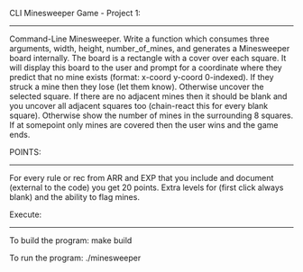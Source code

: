 CLI Minesweeper Game - Project 1: 
_________________________
Command-Line Minesweeper. Write a function which consumes three arguments, width, height, number_of_mines, and generates a Minesweeper board internally. The board is a rectangle with a cover over each square. It will display this board to the user and prompt for a coordinate where they predict that no mine exists (format: x-coord y-coord 0-indexed). If they struck a mine then they lose (let them know). Otherwise uncover the selected square. If there are no adjacent mines then it should be blank and you uncover all adjacent squares too (chain-react this for every blank square). Otherwise show the number of mines in the surrounding 8 squares. If at somepoint only mines are covered then the user wins and the game ends. 

POINTS: 
_________________________
For every rule or rec from ARR and EXP that you include and document (external to the code) you get 20 points. Extra levels for (first click always blank) and the ability to flag mines.

Execute:
_________________________

To build the program: 
	make build
	
To run the program: 
	./minesweeper


